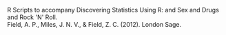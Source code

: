 R Scripts to accompany
Discovering Statistics Using R: and Sex and Drugs and Rock 'N' Roll.  
Field, A. P., Miles, J. N. V., & Field, Z. C. (2012). London Sage.

